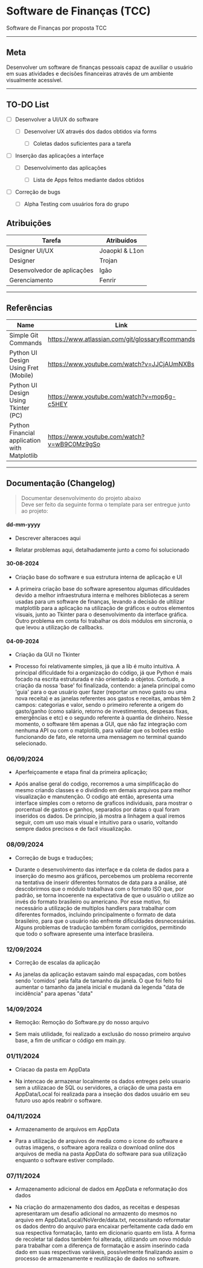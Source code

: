 # Software de Finanças (TCC)

Software de Finanças por proposta TCC

---

## Meta

Desenvolver um software de finanças pessoais capaz de auxiliar o usuário em suas atividades e decisões financeiras através de um ambiente visualmente acessível.

---

## TO-DO List

- [ ] Desenvolver a UI/UX do software

    - [ ] Desenvolver UX através dos dados obtidos via forms

        - [ ] Coletas dados suficientes para a tarefa

- [ ] Inserção das aplicações a interfaçe

    - [ ] Desenvolvimento das aplicações

        - [ ] Lista de Apps feitos mediante dados obtidos

- [ ] Correção de bugs

    - [ ] Alpha Testing com usuários fora do grupo

## Atribuições

| Tarefa | Atribuídos |
| ----------- | ----------- |
| Designer UI/UX | Joaopkl & L1on |
| Designer | Trojan |
| Desenvolvedor de aplicações | Igão |
| Gerenciamento | Fenrir |

---

## Referências 

| Name | Link |
| ----------- | ----------- |
| Simple Git Commands | https://www.atlassian.com/git/glossary#commands |
|Python UI Design Using Fret (Mobile) | https://www.youtube.com/watch?v=JJCjAUmNXBs |
| Python UI Design Using Tkinter (PC) | https://www.youtube.com/watch?v=mop6g-c5HEY |
| Python Financial application with Matplotlib | https://www.youtube.com/watch?v=wB9C0Mz9gSo |

---

## Documentação (Changelog)

> Documentar desenvolvimento do projeto abaixo \
> Deve ser feito da seguinte forma o template para ser entregue junto ao projeto:

#### dd-mm-yyyy
- Descrever alteracoes aqui

- Relatar problemas aqui, detalhadamente junto a como foi solucionado

#### 30-08-2024
- Criação base do software e sua estrutura interna de aplicação e UI

- A primeira criação base do software apresentou algumas dificuldades devido a melhor infraestrutura interna e melhores bibliotecas a serem usadas para um software de finanças, levando a decisão de ultilizar matplotlib para a aplicação na utilização de gráficos e outros elementos visuais, junto ao Tkinter para o desenvolvimento da interface gráfica. Outro problema em conta foi trabalhar os dois módulos em sincronia, o que levou a utilização de callbacks.


#### 04-09-2024
- Criação da GUI no Tkinter

- Processo foi relativamente simples, já que a lib é muito intuitiva. A principal dificuldade foi a organização do código, já que Python é mais focado na escrita estruturada e não orientado a objetos. Contudo, a criação da nossa 'base' foi finalizada, contendo: a janela principal como 'guia' para o que usuário quer fazer (reportar um novo gasto ou uma nova receita) e as janelas referentes aos gastos e receitas, ambas têm 2 campos: categorias e valor, sendo o primeiro referente a origem do gasto/ganho (como salário, retorno de investimentos, despesas fixas, emergências e etc) e o segundo referente à quantia de dinheiro. Nesse momento, o software têm apenas a GUI, que não faz integração com nenhuma API ou com o matplotlib, para validar que os botões estão funcionando de fato, ele retorna uma mensagem no terminal quando selecionado.

### 06/09/2024
- Aperfeiçoamente e etapa final da primeira aplicação;

- Após analise geral do codigo, recorremos a uma simplificação do mesmo criando classes e o dividindo em demais arquivos para melhor visualização e manutenção. O codigo até então, apresenta uma interface simples com o retorno de graficos individuais, para mostrar o porcentual de gastos e ganhos, separados por datas o qual foram inseridos os dados. De principio, já mostra a linhagem a qual iremos seguir, com um uso mais visual e intuitivo para o usario, voltando sempre dados precisos e de facil visualização. 
  
### 08/09/2024
- Correção de bugs e traduções;

- Durante o desenvolvimento das interfaçe e da coleta de dados para a inserção do mesmo aos gráficos, percebemos um problema recorrente na tentativa de inserir diferentes formatos de data para a análise, até descobrirmos que o módulo trabalhava com o formato ISO que, por padrão, se torna incoerente na expectativa de que o usuário o utilize ao invés do formato brasileiro ou americano. Por esse motivo, foi necessário a utilização de multiplos handlers para trabalhar com diferentes formados, incluindo principalmente o formato de data brasileiro, para que o usuário não enfrente dificuldades desnecessárias. Alguns problemas de tradução também foram corrigidos, permitindo que todo o software apresente uma interface brasileira.

### 12/09/2024
- Correção de escalas da aplicação

- As janelas da aplicação estavam saindo mal espaçadas, com botões sendo 'comidos' pela falta de tamanho da janela. O que foi feito foi aumentar o tamanho da janela inicial e mudanã da legenda "data de incidência" para apenas "data"

### 14/09/2024
- Remoção: Remoção do Software.py do nosso arquivo

- Sem mais utilidade, foi realizado a exclusão do nosso primeiro arquivo base, a fim de unificar o código em main.py.

### 01/11/2024
- Criacao da pasta em AppData

- Na intencao de armazenar localmente os dados entreges pelo usuario sem a utilizacao de SQL ou servidores, a criação de uma pasta em AppData/Local foi realizada para a inseção dos dados usuário em seu futuro uso após reabrir o software. 

### 04/11/2024
- Armazenamento de arquivos em AppData

- Para a utilização de arquivos de media como o icone do software e outras imagens, o software agora realiza o download online dos arquivos de media na pasta AppData do software para sua utilização enquanto o software estiver compilado.

### 07/11/2024
- Armazenamento adicional de dados em AppData e reformatação dos dados

- Na criação do armazenamento dos dados, as receitas e despesas apresentaram um desafio adicional no armazento do mesmos no arquivo em AppData/Local/NoVerde/data.txt, necessitando reformatar os dados dentro do arquivo para encaixar perfeitamente cada dado em sua respectiva formatação, tanto em dicionario quanto em lista. A forma de recoletar tal dados também foi alterada, utilizando um novo módulo para trabalhar com a diferença de formatação e assim inserindo cada dado em suas respectivas variáveis, possívelmente finalizando assim o processo de armazenamente e reutilização de dados no software.